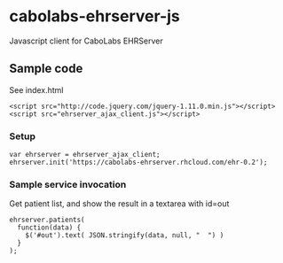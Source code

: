 # cabolabs-ehrserver-js
Javascript client for CaboLabs EHRServer

## Sample code

See index.html

    <script src="http://code.jquery.com/jquery-1.11.0.min.js"></script>
    <script src="ehrserver_ajax_client.js"></script>

### Setup

    var ehrserver = ehrserver_ajax_client;
    ehrserver.init('https://cabolabs-ehrserver.rhcloud.com/ehr-0.2');
    
### Sample service invocation

Get patient list, and show the result in a textarea with id=out

    ehrserver.patients(
      function(data) {
        $('#out').text( JSON.stringify(data, null, "  ") )
      }
    );
